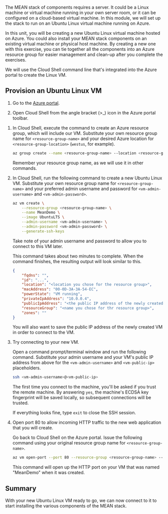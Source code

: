 The MEAN stack of components requires a server. It could be a Linux machine or virtual machine running in your own server room, or it can be configured on a cloud-based virtual machine. In this module, we will set up the stack to run on an Ubuntu Linux virtual machine running on Azure.

In this unit, you will be creating a new Ubuntu Linux virtual machine hosted on Azure. You could also install your MEAN stack components on an existing virtual machine or physical host machine. By creating a new one with this exercise, you can tie together all the components into an Azure resource group for easier management and clean-up after you complete the exercises.

We will use the Cloud Shell command line that's integrated into the Azure portal to create the Linux VM.

## Provision an Ubuntu Linux VM

1. Go to the [Azure portal](https://portal.azure.com?azure-portal=true).

1. Open Cloud Shell from the angle bracket (>_) icon in the Azure portal toolbar.

<!---TODO: Update for sandbox--->
1. In Cloud Shell, execute the command to create an Azure resource group, which will include our VM. Substitute your own resource group name for `<resource-group-name>` and your desired Azure location for `<resource-group-location>` (`westus`, for example).


    ```bash
    az group create --name <resource-group-name> --location <resource-group-location>
    ```

    Remember your resource group name, as we will use it in other commands.

1. In Cloud Shell, run the following command to create a new Ubuntu Linux VM. Substitute your own resource group name for `<resource-group-name>` and your preferred admin username and password for `<vm-admin-username>` and `<vm-admin-password>`.

    ```bash
    az vm create \
        --resource-group <resource-group-name> \
        --name MeanDemo \
        --image UbuntuLTS \
        --admin-username <vm-admin-username> \
        --admin-password <vm-admin-password> \
        --generate-ssh-keys
    ```

    Take note of your admin username and password to allow you to connect to this VM later.

    This command takes about two minutes to complete. When the command finishes, the resulting output will look similar to this.

    ```json
    {
        "fqdns": "",
        "id": "...",
        "location": "<location you chose for the resource group>",
        "macAddress": "00-0D-3A-3A-54-EC",
        "powerState": "VM running",
        "privateIpAddress": "10.0.0.4",
        "publicIpAddress": "<the public IP address of the newly created machine>",
        "resourceGroup": "<name you chose for thr resource group>",
        "zones": ""
    }
    ```

    You will also want to save the public IP address of the newly created VM in order to connect to the VM.

1. Try connecting to your new VM.

    Open a command prompt/terminal window and run the following command. Substitute your admin username and your VM's public IP address from above for the `<vm-admin-username>` and `<vm-public-ip>` placeholders.

    ```bash
    ssh <vm-admin-username>@<vm-public-ip>
    ```

    The first time you connect to the machine, you'll be asked if you trust the remote machine. By answering `yes`, the machine's ECDSA key fingerprint will be saved locally, so subsequent connections will be trusted.

    If everything looks fine, type `exit` to close the SSH session.

1. Open port 80 to allow incoming HTTP traffic to the new web application that you will create.

    Go back to Cloud Shell on the Azure portal. Issue the following command using your original resource group name for `<resource-group-name>`.

    ``` bash
    az vm open-port --port 80 --resource-group <resource-group-name> --name MeanDemo
    ```

    This command will open up the HTTP port on your VM that was named "MeanDemo" when it was created.

## Summary

With your new Ubuntu Linux VM ready to go, we can now connect to it to start installing the various components of the MEAN stack.